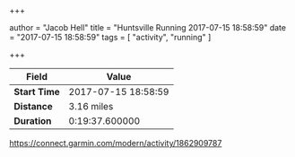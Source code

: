 +++

author = "Jacob Hell"
title = "Huntsville Running 2017-07-15 18:58:59"
date = "2017-07-15 18:58:59"
tags = [
    "activity", "running"
]

+++

<!--more-->

|Field  |Value  |
|--- | --- |
|**Start Time**|2017-07-15 18:58:59|
|**Distance**|3.16 miles|
|**Duration**|0:19:37.600000|

https://connect.garmin.com/modern/activity/1862909787